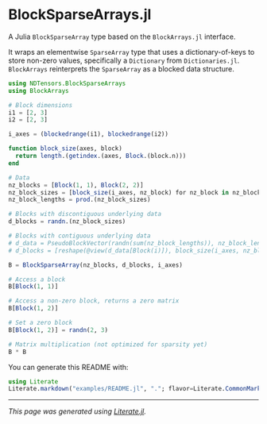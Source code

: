 # BlockSparseArrays.jl

A Julia `BlockSparseArray` type based on the `BlockArrays.jl` interface.

It wraps an elementwise `SparseArray` type that uses a dictionary-of-keys
to store non-zero values, specifically a `Dictionary` from `Dictionaries.jl`.
`BlockArrays` reinterprets the `SparseArray` as a blocked data structure.

````julia
using NDTensors.BlockSparseArrays
using BlockArrays

# Block dimensions
i1 = [2, 3]
i2 = [2, 3]

i_axes = (blockedrange(i1), blockedrange(i2))

function block_size(axes, block)
  return length.(getindex.(axes, Block.(block.n)))
end

# Data
nz_blocks = [Block(1, 1), Block(2, 2)]
nz_block_sizes = [block_size(i_axes, nz_block) for nz_block in nz_blocks]
nz_block_lengths = prod.(nz_block_sizes)

# Blocks with discontiguous underlying data
d_blocks = randn.(nz_block_sizes)

# Blocks with contiguous underlying data
# d_data = PseudoBlockVector(randn(sum(nz_block_lengths)), nz_block_lengths)
# d_blocks = [reshape(@view(d_data[Block(i)]), block_size(i_axes, nz_blocks[i])) for i in 1:length(nz_blocks)]

B = BlockSparseArray(nz_blocks, d_blocks, i_axes)

# Access a block
B[Block(1, 1)]

# Access a non-zero block, returns a zero matrix
B[Block(1, 2)]

# Set a zero block
B[Block(1, 2)] = randn(2, 3)

# Matrix multiplication (not optimized for sparsity yet)
B * B
````

You can generate this README with:
```julia
using Literate
Literate.markdown("examples/README.jl", "."; flavor=Literate.CommonMarkFlavor())
```

---

*This page was generated using [Literate.jl](https://github.com/fredrikekre/Literate.jl).*

